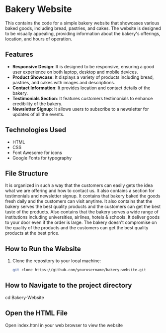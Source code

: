 # Bakery Website

This contains the code for a simple bakery website that showcases various baked goods, including bread, pastries, and cakes. The website is designed to be visually appealing, providing information about the bakery's offerings, location, and hours of operation.

## Features

- **Responsive Design**: It is designed to be responsive, ensuring a good user experience on both laptop, desktop and mobile devices.
- **Product Showcase**: It displays a variety of products including bread, pastries, and cakes with images and descriptions.
- **Contact Information**: It provides location and contact details of the bakery.
- **Testimonials Section**: It features customers testimonials to enhance credibility of the bakery.
- **Newsletter Signup**: It allows users to subscribe to a newsletter for updates of all the events.

## Technologies Used

- HTML
- CSS
- Font Awesome for icons
- Google Fonts for typography

## File Structure

It is organized in such a way that the customers can easily gets the idea what we are offering and how to contact us. It also contains a section for testimonials and newsletter signup. It contains that bakery baked the goods fresh daily and  the customers can visit anytime. It also contains that the bakery serves the  best quality products and the customers can get the best taste of the products. Also contains that the bakery serves a wide range of institutions including universities, airlines, hotels & schools. It deliver goods to your door even if the order is large. The bakery doesn't compromise  on the quality of the products and the customers can get the best quality products at the best price.


## How to Run the Website

1. Clone the repository to your local machine:
   ```bash
   git clone https://github.com/yourusername/bakery-website.git


## How to Navigate to the project directory 

cd Bakery-Website

## Open the HTML File

Open index.html in your web browser to view the website

